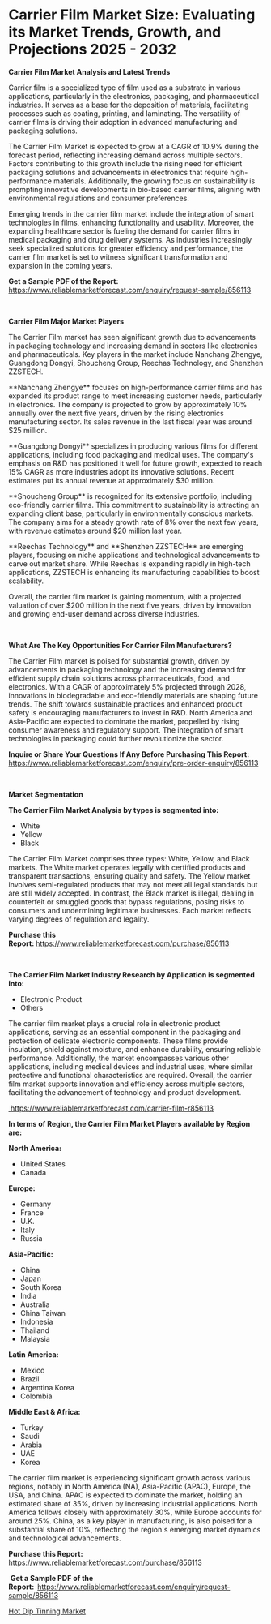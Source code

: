 <p><h1>Carrier Film Market Size: Evaluating its Market Trends, Growth, and Projections 2025 - 2032</h1></p><p><strong>Carrier Film Market Analysis and Latest Trends</strong></p>
<p><p>Carrier film is a specialized type of film used as a substrate in various applications, particularly in the electronics, packaging, and pharmaceutical industries. It serves as a base for the deposition of materials, facilitating processes such as coating, printing, and laminating. The versatility of carrier films is driving their adoption in advanced manufacturing and packaging solutions.</p><p>The Carrier Film Market is expected to grow at a CAGR of 10.9% during the forecast period, reflecting increasing demand across multiple sectors. Factors contributing to this growth include the rising need for efficient packaging solutions and advancements in electronics that require high-performance materials. Additionally, the growing focus on sustainability is prompting innovative developments in bio-based carrier films, aligning with environmental regulations and consumer preferences.</p><p>Emerging trends in the carrier film market include the integration of smart technologies in films, enhancing functionality and usability. Moreover, the expanding healthcare sector is fueling the demand for carrier films in medical packaging and drug delivery systems. As industries increasingly seek specialized solutions for greater efficiency and performance, the carrier film market is set to witness significant transformation and expansion in the coming years.</p></p>
<p><strong>Get a Sample PDF of the Report:&nbsp;</strong> <a href="https://www.reliablemarketforecast.com/enquiry/request-sample/856113?utm_campaign=2314&utm_medium=2&utm_source=Github&utm_content=ia&utm_term=31032025&utm_id=carrier-film">https://www.reliablemarketforecast.com/enquiry/request-sample/856113</a></p>
<p>&nbsp;</p>
<p><strong>Carrier Film Major Market Players</strong></p>
<p><p>The Carrier Film market has seen significant growth due to advancements in packaging technology and increasing demand in sectors like electronics and pharmaceuticals. Key players in the market include Nanchang Zhengye, Guangdong Dongyi, Shoucheng Group, Reechas Technology, and Shenzhen ZZSTECH.</p><p>**Nanchang Zhengye** focuses on high-performance carrier films and has expanded its product range to meet increasing customer needs, particularly in electronics. The company is projected to grow by approximately 10% annually over the next five years, driven by the rising electronics manufacturing sector. Its sales revenue in the last fiscal year was around $25 million.</p><p>**Guangdong Dongyi** specializes in producing various films for different applications, including food packaging and medical uses. The company's emphasis on R&D has positioned it well for future growth, expected to reach 15% CAGR as more industries adopt its innovative solutions. Recent estimates put its annual revenue at approximately $30 million.</p><p>**Shoucheng Group** is recognized for its extensive portfolio, including eco-friendly carrier films. This commitment to sustainability is attracting an expanding client base, particularly in environmentally conscious markets. The company aims for a steady growth rate of 8% over the next few years, with revenue estimates around $20 million last year.</p><p>**Reechas Technology** and **Shenzhen ZZSTECH** are emerging players, focusing on niche applications and technological advancements to carve out market share. While Reechas is expanding rapidly in high-tech applications, ZZSTECH is enhancing its manufacturing capabilities to boost scalability.</p><p>Overall, the carrier film market is gaining momentum, with a projected valuation of over $200 million in the next five years, driven by innovation and growing end-user demand across diverse industries.</p></p>
<p>&nbsp;</p>
<p><strong>What Are The Key Opportunities For Carrier Film Manufacturers?</strong></p>
<p><p>The Carrier Film market is poised for substantial growth, driven by advancements in packaging technology and the increasing demand for efficient supply chain solutions across pharmaceuticals, food, and electronics. With a CAGR of approximately 5% projected through 2028, innovations in biodegradable and eco-friendly materials are shaping future trends. The shift towards sustainable practices and enhanced product safety is encouraging manufacturers to invest in R&D. North America and Asia-Pacific are expected to dominate the market, propelled by rising consumer awareness and regulatory support. The integration of smart technologies in packaging could further revolutionize the sector.</p></p>
<p><strong>Inquire or Share Your Questions If Any Before Purchasing This Report:</strong> <a href="https://www.reliablemarketforecast.com/enquiry/pre-order-enquiry/856113?utm_campaign=2314&utm_medium=2&utm_source=Github&utm_content=ia&utm_term=31032025&utm_id=carrier-film">https://www.reliablemarketforecast.com/enquiry/pre-order-enquiry/856113</a></p>
<p>&nbsp;</p>
<p><strong>Market Segmentation</strong></p>
<p><strong>The Carrier Film Market Analysis by types is segmented into:</strong></p>
<p><ul><li>White</li><li>Yellow</li><li>Black</li></ul></p>
<p><p>The Carrier Film Market comprises three types: White, Yellow, and Black markets. The White market operates legally with certified products and transparent transactions, ensuring quality and safety. The Yellow market involves semi-regulated products that may not meet all legal standards but are still widely accepted. In contrast, the Black market is illegal, dealing in counterfeit or smuggled goods that bypass regulations, posing risks to consumers and undermining legitimate businesses. Each market reflects varying degrees of regulation and legality.</p></p>
<p><strong>Purchase this Report:&nbsp;</strong><a href="https://www.reliablemarketforecast.com/purchase/856113?utm_campaign=2314&utm_medium=2&utm_source=Github&utm_content=ia&utm_term=31032025&utm_id=carrier-film">https://www.reliablemarketforecast.com/purchase/856113</a></p>
<p>&nbsp;</p>
<p><strong>The Carrier Film Market Industry Research by Application is segmented into:</strong></p>
<p><ul><li>Electronic Product</li><li>Others</li></ul></p>
<p><p>The carrier film market plays a crucial role in electronic product applications, serving as an essential component in the packaging and protection of delicate electronic components. These films provide insulation, shield against moisture, and enhance durability, ensuring reliable performance. Additionally, the market encompasses various other applications, including medical devices and industrial uses, where similar protective and functional characteristics are required. Overall, the carrier film market supports innovation and efficiency across multiple sectors, facilitating the advancement of technology and product development.</p></p>
<p><a href="https://www.reliablemarketforecast.com/carrier-film-r856113?utm_campaign=2314&utm_medium=2&utm_source=Github&utm_content=ia&utm_term=31032025&utm_id=carrier-film">&nbsp;https://www.reliablemarketforecast.com/carrier-film-r856113</a></p>
<p><strong>In terms of Region, the Carrier Film Market Players available by Region are:</strong></p>
<p>
    <p> <strong> North America: </strong>
        <ul>
            <li>United States</li>
            <li>Canada</li>
        </ul>
        </p> 
    <p> <strong> Europe: </strong>
        <ul>
            <li>Germany</li>
            <li>France</li>
            <li>U.K.</li>
            <li>Italy</li>
            <li>Russia</li>
        </ul>
        </p> 
    <p> <strong> Asia-Pacific: </strong>
        <ul>
            <li>China</li>
            <li>Japan</li>
            <li>South Korea</li>
            <li>India</li>
            <li>Australia</li>
            <li>China Taiwan</li>
            <li>Indonesia</li>
            <li>Thailand</li>
            <li>Malaysia</li>
        </ul>
        </p> 
    <p> <strong> Latin America: </strong>
        <ul>
            <li>Mexico</li>
            <li>Brazil</li>
            <li>Argentina Korea</li>
            <li>Colombia</li>
        </ul>
        </p> 
    <p> <strong> Middle East & Africa: </strong>
        <ul>
            <li>Turkey</li>
            <li>Saudi</li>
            <li>Arabia</li>
            <li>UAE</li>
            <li>Korea</li>
        </ul>
    </p>
    </p>
<p><p>The carrier film market is experiencing significant growth across various regions, notably in North America (NA), Asia-Pacific (APAC), Europe, the USA, and China. APAC is expected to dominate the market, holding an estimated share of 35%, driven by increasing industrial applications. North America follows closely with approximately 30%, while Europe accounts for around 25%. China, as a key player in manufacturing, is also poised for a substantial share of 10%, reflecting the region's emerging market dynamics and technological advancements.</p></p>
<p><strong>Purchase this Report: </strong><a href="https://www.reliablemarketforecast.com/purchase/856113?utm_campaign=2314&utm_medium=2&utm_source=Github&utm_content=ia&utm_term=31032025&utm_id=carrier-film">https://www.reliablemarketforecast.com/purchase/856113</a></p>
<p>&nbsp;<strong>Get a Sample PDF of the Report:&nbsp;&nbsp;</strong><a href="https://www.reliablemarketforecast.com/enquiry/request-sample/856113?utm_campaign=2314&utm_medium=2&utm_source=Github&utm_content=ia&utm_term=31032025&utm_id=carrier-film">https://www.reliablemarketforecast.com/enquiry/request-sample/856113</a></p>
<p><strong></strong></p>
<p><p><a href="https://github.com/rileymgdorcas/Market-Research-Report-List-1/blob/main/hot-dip-tinning-market.md?utm_campaign=2314&utm_medium=2&utm_source=Github&utm_content=ia&utm_term=31032025&utm_id=carrier-film">Hot Dip Tinning Market</a></p></p>